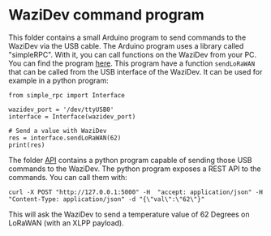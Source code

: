 WaziDev command program
======================

This folder contains a small Arduino program to send commands to the WaziDev via the USB cable.
The Arduino program uses a library called "simpleRPC". With it, you can call functions on the WaziDev from your PC.
You can find the program [here](LoRaWAN-test.ino). 
This program have a function `sendLoRaWAN` that can be called from the USB interface of the WaziDev.
It can be used for example in a python program:
```
from simple_rpc import Interface

wazidev_port = '/dev/ttyUSB0'
interface = Interface(wazidev_port)

# Send a value with WaziDev
res = interface.sendLoRaWAN(62)
print(res)
```

The folder [API](API/) contains a python program capable of sending those USB commands to the WaziDev.
The python program exposes a REST API to the commands. 
You can call them with:
```
curl -X POST "http://127.0.0.1:5000" -H  "accept: application/json" -H  "Content-Type: application/json" -d "{\"val\":\"62\"}"
```
This will ask the WaziDev to send a temperature value of 62 Degrees on LoRaWAN (with an XLPP payload).
